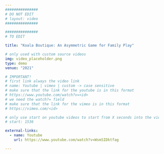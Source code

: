 ```yaml
---
###############
# DO NOT EDIT
# layout: video
###############

###############
# TO EDIT

title: "Koala Boutique: An Asymmetric Game for Family Play"

# only used with custom source videos
img: video_placeholder.png
type: demo
venue: "2021"

# IMPORTANT!
# first link always the video link
# name: Youtube | vimeo | custom -> case sensitive
# make sure that the link for the youtube is in this format
# https://www.youtube.com/watch?v=<id>
# we need the watch?= field
# make sure that the link for the vimeo is in this format
# https://vimeo.com/<id>

# only use start on youtube videos to start from X seconds into the video
# start: 1536

external-links:
  - name: Youtube
    url: https://www.youtube.com/watch?v=WsmSIDktfag

---
```


